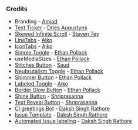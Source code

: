 ### Credits

- Branding - [Amjad](https://twitter.com/Amjaddsn)
- [Text Ticker](https://syntaxui.com/components/text) - [Dries Augustyns](https://counter.driaug.com/)
- [Skewed Infinite Scroll](https://syntaxui.com/animations/skewed-infinite-scroll) - [Steven Tey](https://twitter.com/steventey/status/1740445963163255293)
- [LineTabs](https://syntaxui.com/components/tabs) - [Aiko](https://twitter.com/username_aiko)
- [IconTabs](https://syntaxui.com/components/tabs) - [Aiko](https://twitter.com/username_aiko)
- [Simple Toggle](https://syntaxui.com/components/toggle/simple-toggle) - [Ethan Pollack](https://epoll31.github.io)
- useMediaSizes - [Ethan Pollack](https://epoll31.github.io)
- [Stitches Button](https://syntaxui.com/components/button/stitches-button) - [Saud](https://twitter.com/via_saud)
- [Neubrutalism Toggle](https://syntaxui.com/components/button/neubrutalism-button) - [Ethan Pollack](https://epoll31.github.io)
- [Shimmer Button](https://syntaxui.com/components/button/shimmer-button) - [Ethan Pollack](https://epoll31.github.io)
- [Labeled Toggle](https://syntaxui.com/components/toggle/labeled-toggle) - [Aiko](https://twitter.com/username_aiko)
- [Border Glow Button](https://syntaxui.com/components/button/border-glow-button) - [Ethan Pollack](https://epoll31.github.io)
- [Shine Button](https://syntaxui.com/components/button/shine-button) - [Shriprasanna](https://twitter.com/shriprasanna007)
- [Text Reveal Button](https://syntaxui.com/components/button/text-reveal-button) - [Shriprasanna](https://twitter.com/shriprasanna007)
- [CI greetings Bot](https://github.com/Ansub/SyntaxUI/pull/182) - [Daksh Singh Rathore](https://twitter.com/dakshsinghrath9)
- [Issue Template](https://github.com/Ansub/SyntaxUI/pull/72) - [Daksh Singh Rathore](https://twitter.com/dakshsinghrath9)
- [Automated Issue labeling](https://github.com/Ansub/SyntaxUI/pull/78) - [Daksh Singh Rathore](https://twitter.com/dakshsinghrath9)